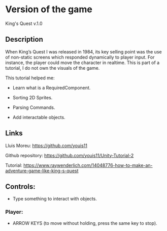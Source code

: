 # Version of the game

King's Quest v.1.0

## Description

When King’s Quest I was released in 1984, its key selling point was the use of non-static screens which responded dynamically to player input. For instance, the player could move the character in realtime. This is part of a tutorial, I do not own the visuals of the game.

This tutorial helped me:

  - Learn what is a RequiredComponent.

  - Sorting 2D Sprites.

  - Parsing Commands.

  - Add interactable objects.

## Links

Lluis Moreu: https://github.com/youis11 

Github repository: https://github.com/youis11/Unity-Tutorial-2

Tutorial: https://www.raywenderlich.com/14048776-how-to-make-an-adventure-game-like-king-s-quest

## Controls:

- Type something to interact with objects.

### Player: 

- ARROW KEYS (to move without holding, press the same key to stop).
